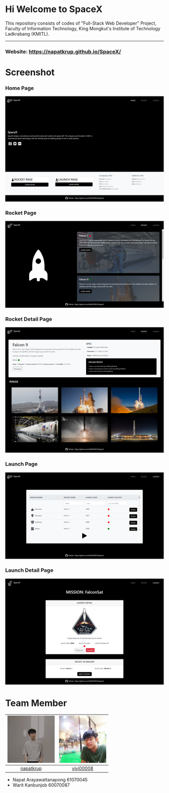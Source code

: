 # Hi Welcome to SpaceX
This repository consists of codes of "Full-Stack Web Developer" Project, Faculty of Information Technology, King Mongkut's Institute of Technology Ladkrabang (KMITL).
______
### Website: https://napatkrup.github.io/SpaceX/

# Screenshot
### Home Page
<img src="https://github.com/NAPATKRUP/SpaceX/blob/main/README/home.png" />

### Rocket Page
<img src="https://github.com/NAPATKRUP/SpaceX/blob/main/README/rocket.png" />

### Rocket Detail Page
<img src="https://github.com/NAPATKRUP/SpaceX/blob/main/README/rocketDetail.png" />

### Launch Page
<img src="https://github.com/NAPATKRUP/SpaceX/blob/main/README/launch.png" />

### Launch Detail Page
<img src="https://github.com/NAPATKRUP/SpaceX/blob/main/README/launchDetail.png" />

# Team Member
|<img src="https://github.com/NAPATKRUP/SpaceX/blob/main/README/pic_napat.jpg" width="150px" height="150px">|<img src="https://github.com/NAPATKRUP/SpaceX/blob/main/README/pic_vivi.jpg" width="150px" height="150px">
|:-----:|:-----:|
|[napatkrup](https://github.com/NAPATKRUP)|[vivi00008](https://github.com/vivi00008)|

- Napat Arayawattanapong 61070045
- Warit Kanbunjob 60070087

